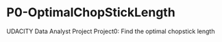 # P0-OptimalChopStickLength

UDACITY Data Analyst Project
Project0: Find the optimal chopstick length
